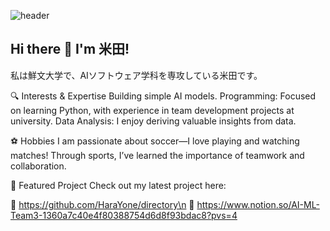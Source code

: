 ![header](https://capsule-render.vercel.app/api?type=waving&height=300&color=gradient&text=%20yonex%20)
## Hi there 👋 I'm 米田!

私は鮮文大学で、AIソフトウェア学科を専攻している米田です。

🔍 Interests & Expertise
Building simple AI models.
Programming: Focused on learning Python, with experience in team development projects at university.
Data Analysis: I enjoy deriving valuable insights from data.

⚽ Hobbies
I am passionate about soccer—I love playing and watching matches!
Through sports, I’ve learned the importance of teamwork and collaboration.

📂 Featured Project
Check out my latest project here:

🔗 https://github.com/HaraYone/directory\n
🔗 https://www.notion.so/AI-ML-Team3-1360a7c40e4f80388754d6d8f93bdac8?pvs=4
<!--
**Yoneda-Tomoaki/Yoneda-Tomoaki** is a ✨ _special_ ✨ repository because its `README.md` (this file) appears on your GitHub profile.

Here are some ideas to get you started:

- 🔭 I’m currently working on ...
- 🌱 I’m currently learning ...
- 👯 I’m looking to collaborate on ...
- 🤔 I’m looking for help with ...
- 💬 Ask me about ...
- 📫 How to reach me: ...
- 😄 Pronouns: ...
- ⚡ Fun fact: ...
-->
